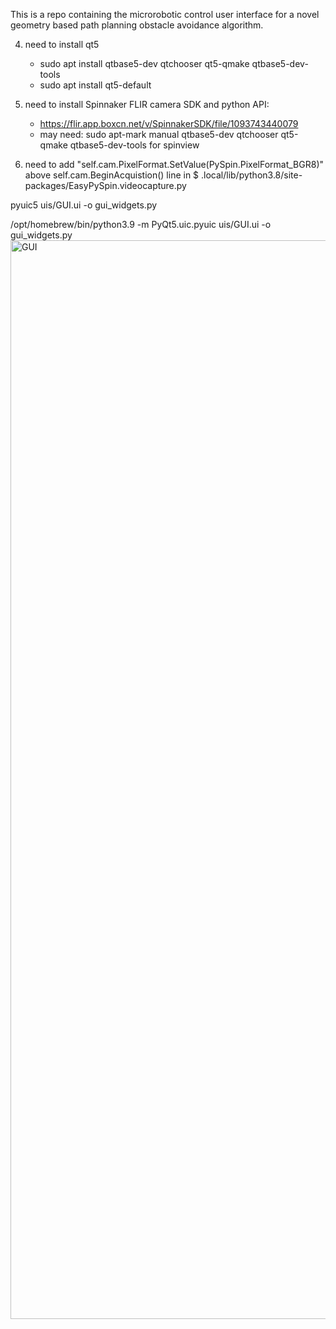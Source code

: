This is a repo containing the microrobotic control user interface for a novel geometry based path planning obstacle avoidance algorithm.




4)  need to install qt5
    - sudo apt install qtbase5-dev qtchooser qt5-qmake qtbase5-dev-tools  
    - sudo apt install qt5-default

5) need to install Spinnaker FLIR camera SDK and python API: 
    - https://flir.app.boxcn.net/v/SpinnakerSDK/file/1093743440079
    - may need: sudo apt-mark manual qtbase5-dev qtchooser qt5-qmake qtbase5-dev-tools for spinview 

7) need to add "self.cam.PixelFormat.SetValue(PySpin.PixelFormat_BGR8)" above self.cam.BeginAcquistion() line in $ .local/lib/python3.8/site-packages/EasyPySpin.videocapture.py




pyuic5 uis/GUI.ui -o gui_widgets.py


/opt/homebrew/bin/python3.9 -m PyQt5.uic.pyuic uis/GUI.ui -o gui_widgets.py
<img width="1726" alt="GUI" src="https://github.com/user-attachments/assets/405738fd-477d-40c1-ba8c-38b9571400e5">

